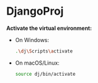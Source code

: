 # DjangoProj
 
**Activate the virtual environment:**
   - On Windows:
     ```bash
     .\dj\Scripts\activate
     ```
   - On macOS/Linux:
     ```bash
     source dj/bin/activate
     ```
